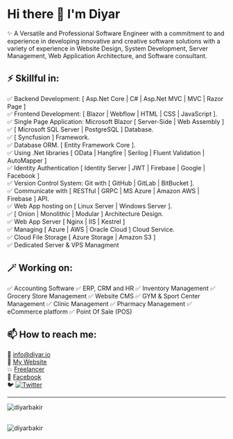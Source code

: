 # Hi there 👋 I'm Diyar

✨ A Versatile and Professional Software Engineer with a commitment to and experience in developing innovative and creative software solutions with a variety of experience in Website Design, System Development, Server Management, Web Application Architecture, and Software consultant.

## ⚡ **Skillful in:**    
✅ Backend Development: [ Asp.Net Core | C# | Asp.Net MVC | MVC | Razor Page ]  
✅ Frontend Development: [ Blazor | Webflow | HTML | CSS | JavaScript ].  
✅ Single Page Application: Microsoft Blazor [ Server-Side | Web Assembly ]  
✅ [ Microsoft SQL Server | PostgreSQL ] Database.  
✅ [ Syncfusion ] Framework.  
✅ Database ORM. [ Entity Framework Core ].  
✅ Using .Net libraries [ OData | Hangfire | Serilog | Fluent Validation | AutoMapper ]  
✅ Identity Authentication [ Identity Server | JWT | Firebase | Google | Facebook ]  
✅ Version Control System: Git with [ GitHub | GitLab | BitBucket ].  
✅ Communicate with [ RESTful | GRPC | MS Azure | Amazon AWS | Firebase ] API.  
✅ Web App hosting on [ Linux Server | Windows Server ].  
✅ [ Onion | Monolithic | Modular ] Architecture Design.  
✅ Web App Server [ Nginx | IIS | Kestrel ]  
✅ Managing [ Azure | AWS | Oracle Cloud ] Cloud Service.  
✅ Cloud File Storage [ Azure Storage | Amazon S3 ]  
✅ Dedicated Server & VPS Managment  
 
 ## 🪄 **Working on:** 
✅ Accounting Software
✅ ERP, CRM and HR
✅ Inventory Management
✅ Grocery Store Management
✅ Website CMS
✅ GYM & Sport Center Management
✅ Clinic Management
✅ Pharmacy Management
✅ eCommerce platform
✅ Point Of Sale (POS)
 
## 📫 **How to reach me:**  
📧 info@diyar.io  
🔗 [My Website](https://diyar.io)  
💥 [Freelancer](https://www.freelancer.com/u/DiyarBakr)  
🔗 [Facebook](https://www.facebook.com/DiyarBakirQaradaxy)  
🐦 [![Twitter](https://img.shields.io/twitter/follow/Diyar_Bakir_?label=Follow%20%40Diyar_Bakir_&style=social)](https://twitter.com/Diyar_Bakir_)  


<hr/>

<div>
  <img align="center" src="https://github-readme-stats.vercel.app/api?username=diyarbakir&show_icons=true&theme=dark" alt="diyarbakir" />
<div/>

<br />

<p><img align="center" src="https://github-readme-streak-stats.herokuapp.com/?user=diyarbakir&" alt="diyarbakir" /></p>

